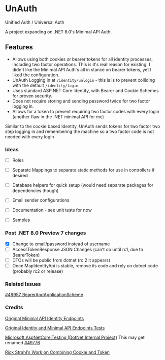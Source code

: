 # UnAuth
Unified Auth / Universal Auth

A project expanding on .NET 8.0's Minimal API Auth.

## Features
- Allows using both cookies or bearer tokens for all identity processes, including two factor operations. This is it's real reason for existing.  I didn't like the Minimal API Auth's all in stance on bearer tokens, yet I liked the configuration.
- UnAuth Logging in at `/identity/unlogin` - this is is to prevent colliding with the default `/identity/login`
- Uses standard ASP.NET Core Identity, with Bearer and Cookie Schemes for proven security.
- Does not require storing and sending password twice for two factor logging in.  
- Allows for a token to prevent requiring two factor codes with every login (another flaw in the .NET minimal API for me)

Similar to the cookie based Identity, UnAuth sends tokens for two factor two step logging in and remembering the machine so a two factor code is not needed with every login  

### Ideas
- [ ] Roles
- [ ] Separate Mappings to separate static methods for use in controllers if desired
- [ ] Database helpers for quick setup (would need separate packages for dependencies though)
- [ ] Email sender configurations
- [ ] Documentation - see unit tests for now
- [ ] Samples


### Post .NET 8.0 Preview 7 changes
-[X] Change to email/password instead of username 
-[ ] AccessTokenResponse JSON Changes (can't do until rc1, due to BearerToken)
-[ ] DTOs will be public from dotnet (rc.2 it appears)
-[ ] Once MapIdentityApi is stable, remove its code and rely on dotnet code (probably rc2 or release)

### Related Issues
[#49957 BearerAndApplicationScheme](https://github.com/dotnet/aspnetcore/issues/49957)


### Credits

[Original Minimal API Identity Endpoints](https://github.com/dotnet/aspnetcore/blob/main/src/Identity/Core/src/IdentityApiEndpointRouteBuilderExtensions.cs)

[Original Identity and Minimal API Endpoints Tests](https://github.com/dotnet/aspnetcore/tree/main/src/Identity/test/Identity.FunctionalTests)

[Microsoft.AspNetCore.Testing (DotNet Internal Project)](https://github.com/dotnet/aspnetcore/tree/main/src/Testing/src)
This may get renamed [#49776](https://github.com/dotnet/aspnetcore/issues/49776)

[Rick Strahl's Work on Combining Cookie and Token](https://weblog.west-wind.com/posts/2022/Mar/29/Combining-Bearer-Token-and-Cookie-Auth-in-ASPNET)


